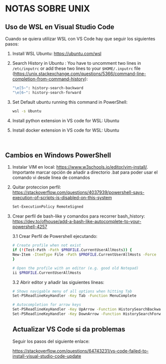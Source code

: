 # NOTAS SOBRE UNIX


## Uso de WSL en Visual Studio Code

Cuando se quiera utilizar WSL con VS Code hay que seguir los siguientes pasos:

1. Install WSL Ubuntu: https://ubuntu.com/wsl

2. Search History in Ubuntu : You have to uncomment two lines in ```/etc/inputrc``` or add these two lines to your ```$HOME/.inputrc``` file (https://unix.stackexchange.com/questions/5366/command-line-completion-from-command-history): 

    ```sh
    "\e[5~": history-search-backward 
    "\e[6~": history-search-forward
    ```

3. Set Default ubuntu running this command in PowerShell:

    ```bash
    wsl -s Ubuntu
    ```

4. Install python extension in VS code for WSL: Ubuntu

5. Install docker extension in VS code for WSL: Ubuntu


<br>

## Cambios en Windows PowerShell

1. Instalar VIM en local: https://www.w3schools.io/editor/vim-install/. Importante marcar opción de añadir a directorio .bat para poder usar el comando vi desde linea de comandos


2. Quitar proteccion perfil: https://stackoverflow.com/questions/4037939/powershell-says-execution-of-scripts-is-disabled-on-this-system

    ```bash
    Set-ExecutionPolicy RemoteSigned
    ```


3. Crear perfil de bash-like y comandos para recorrer bash_history: https://dev.to/ofhouse/add-a-bash-like-autocomplete-to-your-powershell-4257

    3.1 Crear Perfil de Powershell ejecutando:

    ```bash
    # Create profile when not exist
    if (!(Test-Path -Path $PROFILE.CurrentUserAllHosts)) {
    New-Item -ItemType File -Path $PROFILE.CurrentUserAllHosts -Force
    }

    # Open the profile with an editor (e.g. good old Notepad)
    ii $PROFILE.CurrentUserAllHosts
    ```

    3.2 Abrir editor y añadir las siguientes líneas:

    ```bash
    # Shows navigable menu of all options when hitting Tab
    Set-PSReadlineKeyHandler -Key Tab -Function MenuComplete

    # Autocompletion for arrow keys
    Set-PSReadlineKeyHandler -Key UpArrow -Function HistorySearchBackward
    Set-PSReadlineKeyHandler -Key DownArrow -Function HistorySearchForward
    ```


    ## Actualizar VS Code si da problemas

    Seguir los pasos del siguiente enlace:

    <https://stackoverflow.com/questions/64743231/vs-code-failed-to-install-visual-studio-code-update>